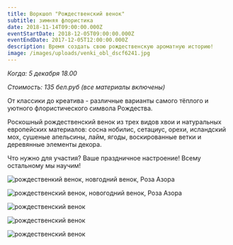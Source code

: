 ```yaml
---
title: Воркшоп "Рождественский венок"
subtitle: зимняя флористика
date: 2018-11-14T09:00:00.000Z
eventStartDate: 2018-12-05T09:00:00.000Z
eventEndDate: 2017-12-05T12:00:00.000Z
description: Время создать свою рождественскую ароматную историю!
image: /images/uploads/venki_obl_dscf6241.jpg
---
```

_Когда: 5 декабря 18.00_

_Стоимость: 135 бел.руб (все материалы включены)_

От классики до креатива - различные варианты самого тёплого и уютного флористического символа Рождества.  

Роскошный рождественский венок из трех видов хвои и натуральных европейских материалов: сосна нобилис, сетациус, орехи, исландский мох, сушеные апельсины, лайм, ягоды, воскированные ветки и деревянные элементы декора. 

Что нужно для участия? Ваше праздничное настроение! Всему остальному мы научим!

![рождественкий венок, новгодний венок, Роза Азора](/images/uploads/venki_dscf6252.jpg)

![рождественский венок, новогодний венок, Роза Азора](/images/uploads/venki_dscf6186.jpg)

![рождественский венок](/images/uploads/DSCF6304.jpg)

![рождественский венок](/images/uploads/DSCF6292.jpg)

![рождественский венок](/images/uploads/DSCF6324.jpg)
